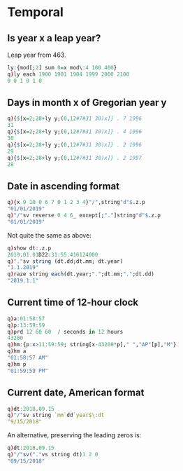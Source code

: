 # Temporal




## Is year x a leap year?

Leap year from 463.

```q
ly:{mod[;2] sum 0=x mod\:4 100 400}
q)ly each 1900 1901 1904 1999 2000 2100
0 0 1 0 1 0
```


## Days in month x of Gregorian year y 

```q
q){$[x=2;28+ly y;(0,12#7#31 30)x]} . 7 1996
31
q){$[x=2;28+ly y;(0,12#7#31 30)x]} . 4 1996
30
q){$[x=2;28+ly y;(0,12#7#31 30)x]} . 2 1996
29
q){$[x=2;28+ly y;(0,12#7#31 30)x]} . 2 1997
28
```


## Date in ascending format

```q
q){x 9 10 0 6 7 0 1 2 3 4}"/",string"d"$.z.p
"01/01/2019"
q)"/"sv reverse 0 4 6_ except[;"."]string"d"$.z.p
"01/01/2019"
```

Not quite the same as above:

```q
q)show dt:.z.p
2019.01.01D22:31:55.416124000
q)"."sv string (dt.dd;dt.mm; dt.year)
"1.1.2019"
q)raze string each(dt.year;".";dt.mm;".";dt.dd)
"2019.1.1"
```


## Current time of 12-hour clock

```q
q)a:01:58:57
q)p:13:59:59
q)prd 12 60 60  / seconds in 12 hours
43200
q)hm:{p:x>11:59:59; string[x-43200*p]," ","AP"[p],"M"}
q)hm a
"01:58:57 AM"
q)hm p
"01:59:59 PM"
```


## Current date, American format

```q
q)dt:2018.09.15
q)"/"sv string `mm`dd`year$\:dt
"9/15/2018"
```

An alternative, preserving the leading zeros is:

```q
q)dt:2018.09.15
q)"/"sv("."vs string dt)1 2 0
"09/15/2018"
```
